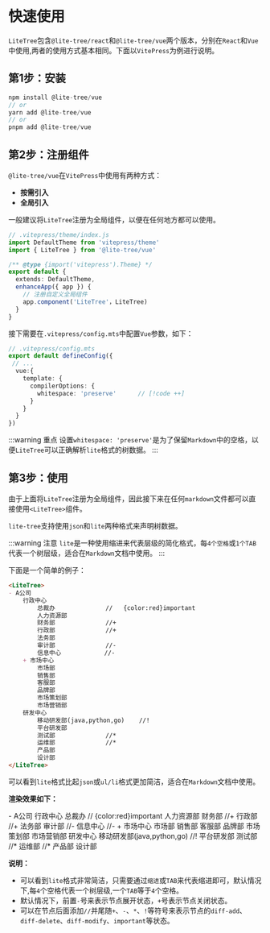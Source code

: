 # 快速使用

`LiteTree`包含`@lite-tree/react`和`@lite-tree/vue`两个版本，分别在`React`和`Vue`中使用,两者的使用方式基本相同。下面以`VitePress`为例进行说明。

## 第1步：安装

```ts
npm install @lite-tree/vue
// or
yarn add @lite-tree/vue
// or
pnpm add @lite-tree/vue
```

## 第2步：注册组件

`@lite-tree/vue`在`VitePress`中使用有两种方式：

- **按需引入**
- **全局引入**

一般建议将`LiteTree`注册为全局组件，以便在任何地方都可以使用。

```ts
// .vitepress/theme/index.js
import DefaultTheme from 'vitepress/theme'
import { LiteTree } from '@lite-tree/vue'

/** @type {import('vitepress').Theme} */
export default {
  extends: DefaultTheme,
  enhanceApp({ app }) {
    // 注册自定义全局组件
    app.component('LiteTree'，LiteTree)
  }
}
``` 

接下需要在`.vitepress/config.mts`中配置`Vue`参数，如下：

```ts {5-9}
// .vitepress/config.mts
export default defineConfig({
 // ...
  vue:{
    template: {                      
      compilerOptions: {
        whitespace: 'preserve'      // [!code ++]
      }
    }
  }
})
```

:::warning 重点
设置`whitespace: 'preserve'`是为了保留`Markdown`中的空格，以便`LiteTree`可以正确解析`lite`格式的树数据。
:::


## 第3步：使用 

由于上面将`LiteTree`注册为全局组件，因此接下来在任何`markdown`文件都可以直接使用`<LiteTree>`组件。

`lite-tree`支持使用`json`和`lite`两种格式来声明树数据。

:::warning 注意
`lite`是一种使用缩进来代表层级的简化格式，每`4个空格`或`1个TAB`代表一个树层级，适合在`Markdown`文档中使用。
:::

下面是一个简单的例子：

```md
<LiteTree>
- A公司
    行政中心
        总裁办              //   {color:red}important
        人力资源部
        财务部              //+
        行政部              //+
        法务部
        审计部              //-
        信息中心            //-
    + 市场中心
        市场部
        销售部
        客服部
        品牌部
        市场策划部
        市场营销部
    研发中心
        移动研发部(java,python,go)    //!
        平台研发部
        测试部              //*
        运维部              //*
        产品部
        设计部
</LiteTree>

```

可以看到`lite`格式比起`json`或`ul/li`格式更加简洁，适合在`Markdown`文档中使用。

**渲染效果如下：**
 
<LiteTree>
- A公司
    行政中心
        总裁办              //   {color:red}important
        人力资源部
        财务部              //+
        行政部              //+
        法务部
        审计部              //-
        信息中心            //-
    + 市场中心
        市场部
        销售部
        客服部
        品牌部
        市场策划部
        市场营销部
    研发中心
        移动研发部(java,python,go)    //!
        平台研发部
        测试部              //*
        运维部              //*
        产品部
        设计部
</LiteTree>

**说明：**

- 可以看到`lite`格式非常简洁，只需要通过`缩进`或`TAB`来代表缩进即可，默认情况下,每`4`个空格代表一个树层级,一个`TAB`等于`4`个空格。
- 默认情况下，前置`-`号来表示节点展开状态，`+`号表示节点关闭状态。
- 可以在节点后面添加`//`并尾随`+`、`-`、`*`、`!`等符号来表示节点的`diff-add`、`diff-delete`、`diff-modify`、`important`等状态。
 